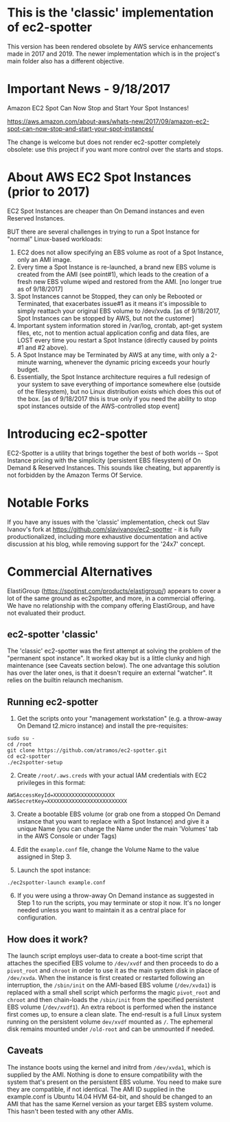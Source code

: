 # This is the 'classic' implementation of ec2-spotter

This version has been rendered obsolete by AWS service enhancements made in 2017 and 2019.
The newer implementation which is in the project's main folder also has a different objective.

# Important News - 9/18/2017

Amazon EC2 Spot Can Now Stop and Start Your Spot Instances!

https://aws.amazon.com/about-aws/whats-new/2017/09/amazon-ec2-spot-can-now-stop-and-start-your-spot-instances/

The change is welcome but does not render ec2-spotter completely obsolete: use this project if you want more control over the starts and stops.

# About AWS EC2 Spot Instances (prior to 2017)

EC2 Spot Instances are cheaper than On Demand instances and even Reserved Instances.

BUT there are several challenges in trying to run a Spot Instance for "normal" Linux-based workloads: 

1. EC2 does not allow specifying an EBS volume as root of a Spot Instance, only an AMI image. 
2. Every time a Spot Instance is re-launched, a brand new EBS volume is created from the AMI (see point#1), which leads to the creation of a fresh new EBS volume wiped and restored from the AMI. [no longer true as of 9/18/2017]
3. Spot Instances cannot be Stopped, they can only be Rebooted or Terminated, that exacerbates issue#1 as it means it's impossible to simply reattach your original EBS volume to /dev/xvda. [as of 9/18/2017, Spot Instances can be stopped by AWS, but not the customer]
4. Important system information stored in /var/log, crontab, apt-get system files, etc, not to mention actual application config and data files, are LOST every time you restart a Spot Instance (directly caused by points #1 and #2 above).
5. A Spot Instance may be Terminated by AWS at any time, with only a 2-minute warning, whenever the dynamic pricing exceeds your hourly budget.
6. Essentially, the Spot Instance architecture requires a full redesign of your system to save everything of importance somewhere else (outside of the filesystem), but no Linux distribution exists which does this out of the box. [as of 9/18/2017 this is true only if you need the ability to stop spot instances outside of the AWS-controlled stop event]

# Introducing ec2-spotter

EC2-Spotter is a utility that brings together the best of both worlds -- Spot Instance pricing with
the simplicity (persistent EBS filesystem) of On Demand & Reserved Instances. This sounds like cheating, but apparently is not forbidden by the Amazon Terms Of Service.

# Notable Forks

If you have any issues with the 'classic' implementation, check out Slav Ivanov's fork at https://github.com/slavivanov/ec2-spotter - it is fully productionalized, including more exhaustive documentation and active discussion at his blog, while removing support for the '24x7' concept. 

# Commercial Alternatives

ElastiGroup (https://spotinst.com/products/elastigroup/) appears to cover a lot of the same ground as ec2spotter, and more, in a commercial offering. We have no relationship with the company offering ElastiGroup, and have not evaluated their product.

## ec2-spotter 'classic'

The 'classic' ec2-spotter was the first attempt at solving the problem of the "permanent spot instance".
It worked okay but is a little clunky and high maintenance (see Caveats section below).
The one advantage this solution has over the later ones, is that it doesn't require an external "watcher".
It relies on the builtin relaunch mechanism. 

## Running ec2-spotter

1) Get the scripts onto your "management workstation" (e.g. a throw-away On Demand t2.micro instance) and install the pre-requisites:

```
sudo su -
cd /root
git clone https://github.com/atramos/ec2-spotter.git
cd ec2-spotter
./ec2spotter-setup
```

2) Create `/root/.aws.creds` with your actual IAM credentials with EC2 privileges in this format:

```
AWSAccessKeyId=XXXXXXXXXXXXXXXXXXXX
AWSSecretKey=XXXXXXXXXXXXXXXXXXXXXXXXXX
```

3) Create a bootable EBS volume (or grab one from a stopped On Demand instance that you want to replace with a Spot Instance) and give it a unique Name (you can change the Name under the main 'Volumes' tab in the AWS Console or under Tags)

4) Edit the `example.conf` file, change the Volume Name to the value assigned in Step 3.

5) Launch the spot instance: 

```
./ec2spotter-launch example.conf
```

6) If you were using a throw-away On Demand instance as suggested in Step 1 to run the scripts, you may terminate or stop it now. It's no longer needed unless you want to maintain it as a central place for configuration.

## How does it work?

The launch script employs user-data to create a boot-time script that attaches the 
specified EBS volume to `/dev/xvdf` and then proceeds to do a `pivot_root` and `chroot` in order to use  it as 
the main system disk in place of `/dev/xvda`. When the instance is first created or restarted following an interruption,
the `/sbin/init` on the AMI-based EBS volume (`/dev/xvda1`) is replaced with a small shell script which performs the magic `pivot_root` and `chroot` and then chain-loads the `/sbin/init` from the specified persistent EBS volume (`/dev/xvdf1`). 
An extra reboot is performed when the instance first comes up, to ensure a clean slate. 
The end-result is a full Linux system running on the persistent volume `dev/xvdf` mounted as `/`.
The ephemeral disk remains mounted under `/old-root` and can be unmounted if needed.

## Caveats

The instance boots using the kernel and initrd from `/dev/xvda1`, which is supplied by the AMI. Nothing is done
to ensure compatibility with the system that's present on the persistent EBS volume. You need to make sure they
are compatible, if not identical.  The AMI ID supplied in the example.conf is Ubuntu 14.04 HVM 64-bit, and should
be changed to an AMI that has the same Kernel version as your target EBS system volume. This hasn't 
been tested with any other AMIs.
